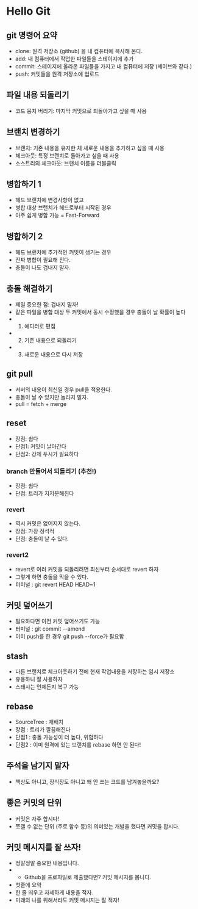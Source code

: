 # Hello Git

## git 명령어 요약

- clone: 원격 저장소 (github) 을 내 컴퓨터에 복사해 온다.
- add: 내 컴퓨터에서 작업한 파일들을 스테이지에 추가
- commit: 스테이지에 올라온 파일들을 가지고 내 컴퓨터에 저장 (세이브와 같다.)
- push: 커밋들을 원격 저장소에 업로드


## 파일 내용 되돌리기

- 코드 뭉치 버리기: 마지막 커밋으로 되돌아가고 싶을 때 사용

## 브랜치 변경하기

- 브랜치: 기존 내용을 유지한 체 새로운 내용을 추가하고 싶을 때 사용
- 체크아웃: 특정 브랜치로 돌아가고 싶을 때 사용
- 소스트리의 체크아웃: 브랜치 이름을 더블클릭

## 병합하기 1

- 헤드 브랜치에 변경사항이 없고
- 병합 대상 브랜치가 헤드로부터 시작된 경우
- 아주 쉽게 병합 가능 = Fast-Forward

## 병합하기 2

- 헤드 브랜치에 추가적인 커밋이 생기는 경우
- 진짜 병합이 필요해 진다.
- 충돌이 나도 겁내지 말자.

## 충돌 해결하기

- 제일 중요한 점: 겁내지 말자!
- 같은 파일을 병합 대상 두 커밋에서 동시 수정했을 경우 충돌이 날 확률이 높다
- 1. 에디터로 편집
- 2. 기존 내용으로 되돌리기
- 3. 새로운 내용으로 다시 저장

## git pull

- 서버의 내용이 최신일 경우 pull을 적용한다.
- 충돌이 날 수 있지만 놀라지 말자.
- pull = fetch + merge

## reset 

- 장점: 쉽다
- 단점1: 커밋이 날아간다
- 단점2: 강제 푸시가 필요하다

### branch 만들어서 되돌리기 (추천!)

- 장점: 쉽다
- 단점: 트리가 지저분해진다

### revert

- 역시 커밋은 없어지지 않는다.
- 장점: 가장 정석적
- 단점: 충돌이 날 수 있다.

### revert2

- revert로 여러 커밋을 되돌리려면 최신부터 순서대로 revert 하자
- 그렇게 하면 충돌을 막을 수 있다.
- 터미널 : git revert HEAD HEAD~1

## 커밋 덮어쓰기

- 필요하다면 이전 커밋 덮어쓰기도 가능
- 터미널 : git commit --amend
- 이미 push를 한 경우 git push --force가 필요함

## stash

- 다른 브랜치로 체크아웃하기 전에 현재 작업내용을 저장하는 임시 저장소
- 유용하니 잘 사용하자
- 스태시는 언제든지 복구 가능

## rebase

- SourceTree : 재배치
- 장점 : 트리가 깔끔해진다
- 단점1 : 충돌 가능성이 더 높다, 위험하다
- 단점2 : 이미 원격에 있는 브랜치를 rebase 하면 안 된다!

## 주석을 남기지 말자

- 책상도 아니고, 장식장도 아니고 왜 안 쓰는 코드를 남겨놓을까요?

## 좋은 커밋의 단위

- 커밋은 자주 합시다!
- 쪼갤 수 없는 단위 (주로 함수 등)의 의미있는 개발을 했다면 커밋을 합시다.

## 커밋 메시지를 잘 쓰자!

- 정말정말 중요한 내용입니다.
- - Github을 프로파일로 제출했다면? 커밋 메시지를 봅니다.
- 첫줄에 요약
- 한 줄 띄우고 자세하게 내용을 적자.
- 미래의 나를 위해서라도 커밋 메시지는 잘 적자!